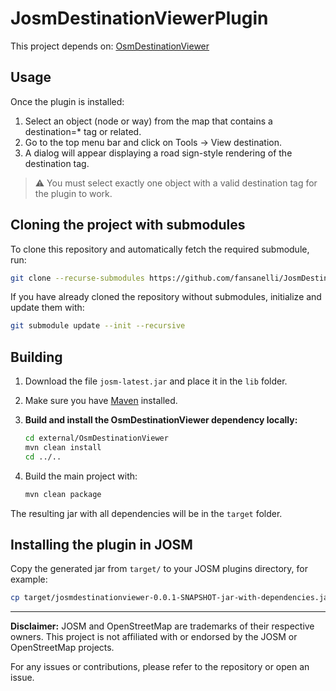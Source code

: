 # JosmDestinationViewerPlugin

This project depends on: [OsmDestinationViewer](https://github.com/fansanelli/OsmDestinationViewer)

## Usage

Once the plugin is installed:
1. Select an object (node or way) from the map that contains a destination=* tag or related.
2. Go to the top menu bar and click on Tools → View destination.
3. A dialog will appear displaying a road sign-style rendering of the destination tag.

> ⚠️ You must select exactly one object with a valid destination tag for the plugin to work.

## Cloning the project with submodules

To clone this repository and automatically fetch the required submodule, run:

```sh
git clone --recurse-submodules https://github.com/fansanelli/JosmDestinationViewerPlugin.git
```

If you have already cloned the repository without submodules, initialize and update them with:

```sh
git submodule update --init --recursive
```

## Building

1. Download the file `josm-latest.jar` and place it in the `lib` folder.
2. Make sure you have [Maven](https://maven.apache.org/) installed.
3. **Build and install the OsmDestinationViewer dependency locally:**

   ```sh
   cd external/OsmDestinationViewer
   mvn clean install
   cd ../..
   ```

4. Build the main project with:

   ```sh
   mvn clean package
   ```

The resulting jar with all dependencies will be in the `target` folder.

## Installing the plugin in JOSM

Copy the generated jar from `target/` to your JOSM plugins directory, for example:

```sh
cp target/josmdestinationviewer-0.0.1-SNAPSHOT-jar-with-dependencies.jar ~/.local/share/JOSM/plugins/
```

---

**Disclaimer:** JOSM and OpenStreetMap are trademarks of their respective owners. This project is not affiliated with or endorsed by the JOSM or OpenStreetMap projects.

For any issues or contributions, please refer to the repository or open an issue.

